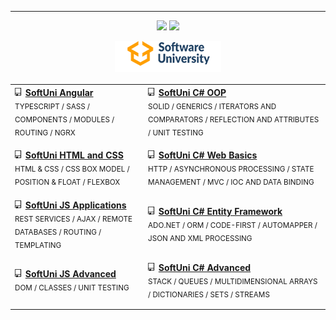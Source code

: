 
---
<p align="center">
   <img src="https://github-readme-stats.vercel.app/api?username=philshishov&count_private=true&include_all_commits=true&show_icons=true" height="165px" >
   <img src="https://github-readme-stats.vercel.app/api/top-langs/?username=philshishov&layout=compact&hide=php,ruby,batchfile,Java,handlebars&langs_count=8" height="165px" >
</p>

<div align="center" style="height:55px">
   <a href="https://softuni.bg/">
      <img src="https://raw.githubusercontent.com/philshishov/Software-University/master/Resources/SoftUni.png">
   </a>
</div>

<table width="100%">
   <tr height="90px">
      <td>
         <img src="https://raw.githubusercontent.com/philshishov/Software-University/master/Resources/repo.png" height="13px">
         <a href="https://github.com/philshishov/Software-University/tree/master/Angular"> <strong>SoftUni Angular </strong></a>
         <div><sub> TYPESCRIPT / SASS / COMPONENTS / MODULES / ROUTING / NGRX </sub></div>
         <div>
         </div>
      </td>
      <td>
         <img src="https://raw.githubusercontent.com/philshishov/Software-University/master/Resources/repo.png" height="13px">
         <a href="https://github.com/philshishov/Software-University/tree/master/C%23%20OOP"> <strong>SoftUni C# OOP </strong></a>
         <div><sub> SOLID / GENERICS / ITERATORS AND COMPARATORS / REFLECTION AND ATTRIBUTES / UNIT TESTING </sub></div>
         <div>
         </div>
      </td>
   </tr>
   <tr  height="90px">
      <td>
         <img src="https://raw.githubusercontent.com/philshishov/Software-University/master/Resources/repo.png" height="13px">
         <a href="https://github.com/philshishov/Software-University/tree/master/HTML%20%26%20CSS"> <strong>SoftUni HTML and CSS</strong>
         </a>
         <div><sub>HTML & CSS / CSS BOX MODEL / POSITION & FLOAT / FLEXBOX</sub></div>
         <div>
       </div>
      </td>
      <td>
         <img src="https://raw.githubusercontent.com/philshishov/Software-University/master/Resources/repo.png" height="13px">
         <a href="https://github.com/philshishov/Software-University/tree/master/C%23%20Web%20Basics"> <strong>SoftUni C# Web Basics</strong>
         </a>
         <div><sub> HTTP / ASYNCHRONOUS PROCESSING / STATE MANAGEMENT / MVC / IOC AND DATA BINDING</sub></div>
         <div>
        </div>
      </td>
   </tr>
   <tr height="90px">
      <td>
         <img src="https://raw.githubusercontent.com/philshishov/Software-University/master/Resources/repo.png" height="13px">
         <a href="https://github.com/philshishov/Software-University/tree/master/JS%20Apps">   <strong>SoftUni JS Applications</strong>
         </a>
         <div><sub>REST SERVICES / AJAX / REMOTE DATABASES / ROUTING / TEMPLATING</sub></div>
         <div>
         </div>
      </td>
      <td>
         <img src="https://raw.githubusercontent.com/philshishov/Software-University/master/Resources/repo.png" height="13px">
         <a href="https://github.com/philshishov/Software-University/tree/master/Databases%20Advanced%20-%20Entity%20Framework"><strong>SoftUni C# Entity Framework</strong>
         </a>
         <div><sub>ADO.NET / ORM / CODE-FIRST / AUTOMAPPER / JSON AND XML PROCESSING</sub></div>
         <div>
       </div>
      </td>
   </tr>
   <tr  height="90px">
      <td>
         <img src="https://raw.githubusercontent.com/philshishov/Software-University/master/Resources/repo.png" height="13px">
         <a href="https://github.com/philshishov/Software-University/tree/master/JS%20Advanced"> <strong>SoftUni JS Advanced</strong>
         </a>
         <div><sub>DOM / CLASSES / UNIT TESTING</sub></div>
         <div>
         </div>
      </td>
      <td>
         <img src="https://raw.githubusercontent.com/philshishov/Software-University/master/Resources/repo.png" height="13px">
         <a href="https://github.com/PhilShishov/Software-University/tree/master/C%23%20Advanced"> <strong>SoftUni C# Advanced</strong>
         </a>
         <div><sub>STACK / QUEUES / MULTIDIMENSIONAL ARRAYS / DICTIONARIES / SETS / STREAMS </sub></div>
         <div>
      </div>
      </td>
   </tr>
    
</table>
